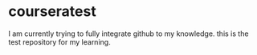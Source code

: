 # courseratest

I am currently trying to fully integrate github to my knowledge. this is the test repository for my learning.
